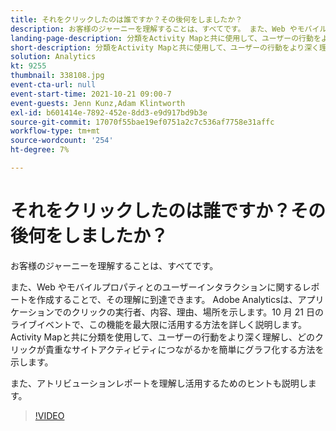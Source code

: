 ```yaml
---
title: それをクリックしたのは誰ですか？その後何をしましたか？
description: お客様のジャーニーを理解することは、すべてです。 また、Web やモバイルプロパティとのユーザーインタラクションに関するレポートを作成することで、その理解に到達できます。 Adobe Analyticsは、アプリケーションでのクリックの実行者、内容、理由、場所を示します。10 月 21 日のライブイベントで、この機能を最大限に活用する方法を詳しく説明します。 Activity Mapと共に分類を使用して、ユーザーの行動をより深く理解し、どのクリックが貴重なサイトアクティビティにつながるかを簡単にグラフ化する方法を示します。
landing-page-description: 分類をActivity Mapと共に使用して、ユーザーの行動をより深く理解し、どのクリックが貴重なサイトアクティビティにつながるかをグラフ化する方法について説明します。
short-description: 分類をActivity Mapと共に使用して、ユーザーの行動をより深く理解し、どのクリックが貴重なサイトアクティビティにつながるかをグラフ化する方法について説明します。
solution: Analytics
kt: 9255
thumbnail: 338108.jpg
event-cta-url: null
event-start-time: 2021-10-21 09:00-7
event-guests: Jenn Kunz,Adam Klintworth
exl-id: b601414e-7892-452e-8dd3-e9d917bd9b3e
source-git-commit: 17070f55bae19ef0751a2c7c536af7758e31affc
workflow-type: tm+mt
source-wordcount: '254'
ht-degree: 7%

---
```


# それをクリックしたのは誰ですか？その後何をしましたか？

お客様のジャーニーを理解することは、すべてです。

また、Web やモバイルプロパティとのユーザーインタラクションに関するレポートを作成することで、その理解に到達できます。 Adobe Analyticsは、アプリケーションでのクリックの実行者、内容、理由、場所を示します。10 月 21 日のライブイベントで、この機能を最大限に活用する方法を詳しく説明します。 Activity Mapと共に分類を使用して、ユーザーの行動をより深く理解し、どのクリックが貴重なサイトアクティビティにつながるかを簡単にグラフ化する方法を示します。

また、アトリビューションレポートを理解し活用するためのヒントも説明します。

>[!VIDEO](https://video.tv.adobe.com/v/338108/?quality=12&learn=on)
